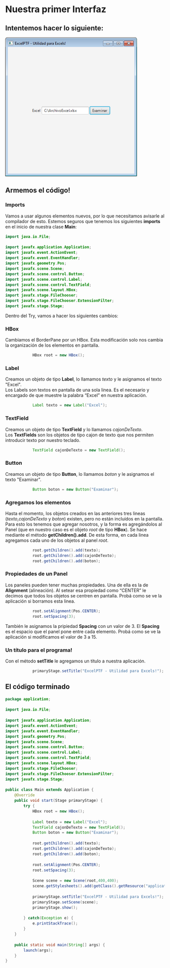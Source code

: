 # Nuestra primer Interfaz
## Intentemos hacer lo siguiente:  
![Imagen de interfaz](images/app.png)
## Armemos el código!
### Imports
Vamos a usar algunos elementos nuevos, por lo que necesitamos avisarle al compilador de esto.
Estemos seguros que tenemos los siguientes **imports** en el inicio de nuestra clase **Main**:  
```java
import java.io.File;

import javafx.application.Application;
import javafx.event.ActionEvent;
import javafx.event.EventHandler;
import javafx.geometry.Pos;
import javafx.scene.Scene;
import javafx.scene.control.Button;
import javafx.scene.control.Label;
import javafx.scene.control.TextField;
import javafx.scene.layout.HBox;
import javafx.stage.FileChooser;
import javafx.stage.FileChooser.ExtensionFilter;
import javafx.stage.Stage;
```
Dentro del Try, vamos a hacer los siguientes cambios:
### HBox
Cambiamos el BorderPane por un HBox. Esta modificación solo nos cambia la organización de los elementos en pantalla.
```java
			HBox root = new HBox();
```
### Label
Creamos un objeto de tipo **Label**, lo llamamos *texto* y le asignamos el texto "Excel".  
Los Labels son textos en pantalla de una sola linea. Es el necesario y encargado de que muestre la palabra “Excel” en nuestra aplicación.
```java
			Label texto = new Label("Excel");
```
### TextField
Creamos un objeto de tipo **TextField** y lo llamamos *cajonDeTexto*.  
Los **TextFields** son los objetos de tipo cajon de texto que nos permiten introducir texto por nuestro teclado.
```java
			TextField cajonDeTexto = new TextField();
```
### Button 
Creamos un objeto de tipo **Button**, lo llamamos *boton* y le asignamos el texto "Examinar".
```java
			Button boton = new Button("Examinar");
```
### Agregamos los elementos
Hasta el momento, los objetos creados en las anteriores tres lineas (*texto*,*cajonDeTexto* y *boton*) existen, pero no están incluídos en la pantalla.  
Para esto los tenemos que agregar nosotros, y la forma es agregándolos al Panel (que en nuestro caso es el objeto *root* de tipo **HBox**). 
Se hace mediante el método **getChildren().add**. De esta forma, en cada linea agregamos cada uno de los objetos al panel *root*.
```java
			root.getChildren().add(texto);
			root.getChildren().add(cajonDeTexto);
			root.getChildren().add(boton);
```
### Propiedades de un **Panel**
Los paneles pueden tener muchas propiedades. Una de ella es la de **Alignment** (alineación). Al setear esa propiedad como “CENTER” le decimos que todos los objetos se centren en pantalla. Probá como se ve la aplicación si borramos esta linea.
```java
			root.setAlignment(Pos.CENTER);
			root.setSpacing(3);
```
También le asignamos la pripiedad **Spacing** con un valor de 3. El **Spacing** es el espacio que el panel pone entre cada elemento. Probá como se ve la aplicación si modificamos el valor de 3 a 15.
### Un título para el programa!
Con el método **setTitle** le agregamos un título a nuestra aplicación.
```java
			primaryStage.setTitle("ExcelPTF - Utilidad para Excels!");
```

## El código terminado
```java
package application;

import java.io.File;

import javafx.application.Application;
import javafx.event.ActionEvent;
import javafx.event.EventHandler;
import javafx.geometry.Pos;
import javafx.scene.Scene;
import javafx.scene.control.Button;
import javafx.scene.control.Label;
import javafx.scene.control.TextField;
import javafx.scene.layout.HBox;
import javafx.stage.FileChooser;
import javafx.stage.FileChooser.ExtensionFilter;
import javafx.stage.Stage;

public class Main extends Application {
	@Override
	public void start(Stage primaryStage) {
		try {
			HBox root = new HBox();

			Label texto = new Label("Excel");
			TextField cajonDeTexto = new TextField();
			Button boton = new Button("Examinar");

			root.getChildren().add(texto);
			root.getChildren().add(cajonDeTexto);
			root.getChildren().add(boton);

			root.setAlignment(Pos.CENTER);
			root.setSpacing(3);
			
			Scene scene = new Scene(root,400,400);
			scene.getStylesheets().add(getClass().getResource("application.css").toExternalForm());
			
			primaryStage.setTitle("ExcelPTF - Utilidad para Excels!");
			primaryStage.setScene(scene);
			primaryStage.show();

		} catch(Exception e) {
			e.printStackTrace();
		}
	}

	public static void main(String[] args) {
		launch(args);
	}
}
```
